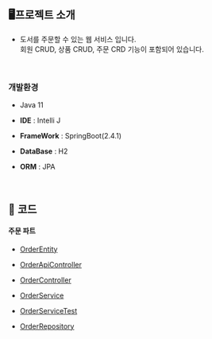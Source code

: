 
## **🖥️**프로젝트 소개

- 도서를 주문할 수 있는 웹 서비스 입니다.
  <br>회원 CRUD, 상품 CRUD, 주문 CRD 기능이 포함되어 있습니다.
  
<br>  

### 개발환경

- Java 11

- **IDE** : Intelli J

- **FrameWork** : SpringBoot(2.4.1)

- **DataBase** : H2

- **ORM** : JPA
  
<br> 

## **📌** 코드

#### 주문 파트

- [OrderEntity](jpashop/src/main/java/jpabook/jpashop/domain/Order.java)

- [OrderApiController](jpashop/src/main/java/jpabook/jpashop/api/OrderSimpleApiController.java)
  
- [OrderController](jpashop/src/main/java/jpabook/jpashop/controller/OrderController.java)

- [OrderService](jpashop/src/main/java/jpabook/jpashop/service/OrderService.java)

- [OrderServiceTest](jpashop/src/test/java/jpabook/jpashop/service/OrderServiceTest.java)

- [OrderRepository](jpashop/src/main/java/jpabook/jpashop/repository/OrderRepository.java)




